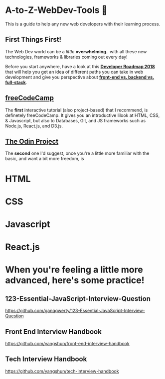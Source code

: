 # A-to-Z-WebDev-Tools :rocket:
This is a guide to help any new web developers with their learning process.

## First Things First!
The Web Dev world can be a _little_ **overwhelming**.. with all these new technologies, frameworks & libraries coming out every day!

Before you start anywhere, have a look at this [**Developer Roadmap 2018**](https://github.com/kamranahmedse/developer-roadmap) that will help you get an idea of different paths you can take in web development and give you perspective about [**front-end vs. backend vs. full-stack**](https://mylearningcurve.quora.com/Front-End-vs-Back-End-vs-Full-Stack-Development).



## [freeCodeCamp](http://freecodecamp.org) 
The __first__ interactive tutorial (also project-based) that I recommend, is definetely freeCodeCamp. It gives you an introductive lilook at HTML, CSS, & Javascript, but also to Databases, Git, and JS frameworks such as Node.js, React.js, and D3.js.


## [The Odin Project]()
The __second__ one I'd suggest, once you're a little more familiar with the basic, and want a bit more freedom, is 




# HTML

# CSS

# Javascript

# React.js


# When you're feeling a little more advanced, here's some practice!

## 123-Essential-JavaScript-Interview-Question

https://github.com/ganqqwerty/123-Essential-JavaScript-Interview-Question

## Front End Interview Handbook

https://github.com/yangshun/front-end-interview-handbook

## Tech Interview Handbook

https://github.com/yangshun/tech-interview-handbook
